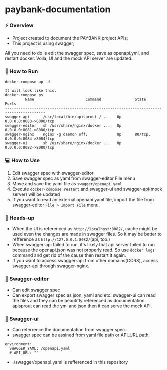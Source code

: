 
# paybank-documentation

### ⚡️ Overview

- Project created to document the PAYBANK project APIs;
- This project is using swagger;

All you need to do is edit the swagger spec, save as openapi.yml, and restart docker. Voila, UI and the mock API server are updated.

### 🐳 How to Run

```
docker-compose up -d

It will look like this.
docker-compose ps
         Name                       Command               State           Ports
----------------------------------------------------------------------------------------
swagger-api      /usr/local/bin/apisprout / ...   Up      0.0.0.0:8083->8000/tcp
swagger-editor   sh /usr/share/nginx/docker ...   Up      0.0.0.0:8081->8080/tcp
swagger-nginx    nginx -g daemon off;             Up      80/tcp, 0.0.0.0:8084->8084/tcp
swagger-ui       sh /usr/share/nginx/docker ...   Up      0.0.0.0:8082->8080/tcp
```

### 💻 How to Use

1. Edit swagger spec with swagger-editor
2. Save swagger spec as yaml from swagger-editor File menu
3. Move and save the yaml file as `swagger/openapi.yaml`
4. Execute `docker-compose restart` and swagger-ui and swagger-api(mock server) will be updated
5. If you want to read an external openapi.yaml file, import the file from swagger-editor `File > Import File` menu.

### 🚨 Heads-up

- When the UI is referenced as `http://localhost:8082/`, cache might be used even the changes are made in swagger files. So it may be better to refference as `http://127.0.0.1:8082/`(api, too.)
- When swagger-api failed to run, it's likely that api server failed to run because the openapi.json was not properly read. So use `docker logs` command and get rid of the cause then restart it again.
- If you want to access swagger-api from other domains(CORS), access swagger-api through swagger-nginx.

### 🚀 Swagger-editor

- Can edit swagger spec
- Can export swagger spec as json, yaml and etc. swagger-ui can read the files and they can be beautifly referenced as documentation. apisprout can read the yml and json then it can serve the mock API.

### 🚀 Swagger-ui

- Can referrence the documentation from swagger spec.
- swagger spec can be assined from yaml file path or API_URL path.

```
environment:
  SWAGGER_YAML: /openapi.yaml
  # API_URL: ""
```

- ./swagger/openapi.yaml is refferenced in this repository
